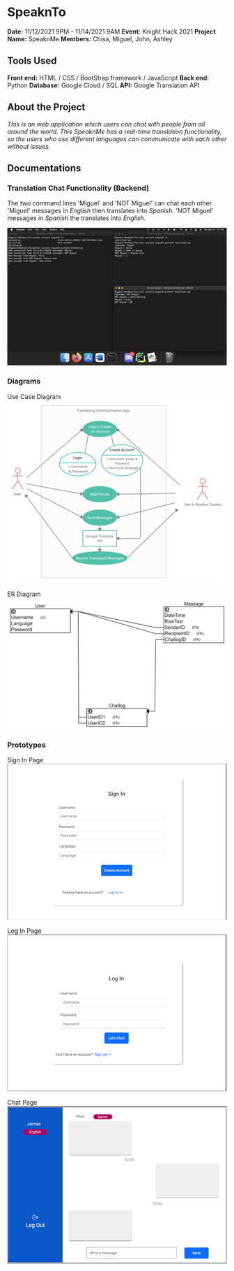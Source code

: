 # SpeaknTo

**Date:** 11/12/2021 9PM - 11/14/2021 9AM
**Event:** Knight Hack 2021
**Project Name:** SpeaknMe
**Members:** Chisa, Miguel, John, Ashley

## Tools Used

**Front end:** HTML / CSS / BootStrap framework / JavaScript
**Back end:** Python
**Database:** Google Cloud / SQL
**API:** Google Translation API

## About the Project

_This is an web application which users can chat with people from all around the world. This SpeaknMe has a real-time translation functionality, so the users who use different languages can communicate with each other without issues._

## Documentations

### Translation Chat Functionality (Backend)

The two command lines 'Miguel' and 'NOT Miguel' can chat each other.
'Miguel' messages in _English_ then translates into _Spanish_.
'NOT Miguel' messages in _Spanish_ the translates into _English_.

![Command Line](documentations/Command_Demo.png)

### Diagrams

Use Case Diagram
![Use Case Diagram](documentations/diagrams/UseCase_Diagram.jpg)

ER Diagram
![ER Diagram](documentations/diagrams/ER_Diagram.png)

### Prototypes

Sign In Page
![Sign In Page](documentations/prototypes/SignIn_Prototype.PNG)

Log In Page
![Log In Page](documentations/prototypes/LogIn_Prototype.PNG)

Chat Page
![Chat Page](documentations/prototypes/Chat_Prototype.PNG)
